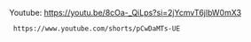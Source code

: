 Youtube: https://youtu.be/8cOa-_QiLps?si=2jYcmvT6jlbW0mX3
	
	 https://www.youtube.com/shorts/pCwDaMTs-UE